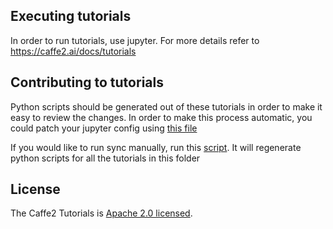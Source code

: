 ## Executing tutorials

In order to run tutorials, use jupyter. For more details refer to https://caffe2.ai/docs/tutorials

## Contributing to tutorials

Python scripts should be generated out of these tutorials in order to make it easy to review the changes. In order to make this process automatic, you could patch your jupyter config using [this file](jupyter_notebook_config.py)

If you would like to run sync manually, run this [script](tutorials_to_script_converter.py). It will regenerate python scripts for all the tutorials in this folder

## License

The Caffe2 Tutorials is [Apache 2.0 licensed](https://github.com/caffe2/caffe2/blob/master/LICENSE).